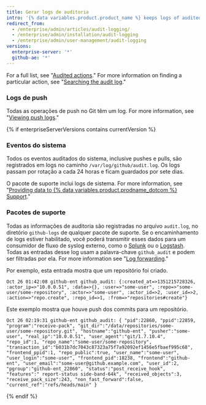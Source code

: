 ```yaml
---
title: Gerar logs de auditoria
intro: '{% data variables.product.product_name %} keeps logs of audited{% if enterpriseServerVersions contains currentVersion %} system,{% endif %} user, organization, and repository events. Os logs são úteis para fins de depuração e conformidade interna e externa.'
redirect_from:
  - /enterprise/admin/articles/audit-logging/
  - /enterprise/admin/installation/audit-logging
  - /enterprise/admin/user-management/audit-logging
versions:
  enterprise-server: '*'
  github-ae: '*'
---
```


For a full list, see "[Audited actions](/admin/user-management/audited-actions)." For more information on finding a particular action, see "[Searching the audit log](/admin/user-management/searching-the-audit-log)."

### Logs de push

Todas as operações de push no Git têm um log. For more information, see "[Viewing push logs](/admin/user-management/viewing-push-logs)."

{% if enterpriseServerVersions contains currentVersion %}
### Eventos do sistema

Todos os eventos auditados do sistema, inclusive pushes e pulls, são registrados em logs no caminho `/var/log/github/audit.log`. Os logs passam por rotação a cada 24 horas e ficam guardados por sete dias.

O pacote de suporte inclui logs de sistema. For more information, see "[Providing data to {% data variables.product.prodname_dotcom %} Support](/admin/enterprise-support/providing-data-to-github-support)."

### Pacotes de suporte

Todas as informações de auditoria são registradas no arquivo `audit.log`, no diretório `github-logs` de qualquer pacote de suporte. Se o encaminhamento de logs estiver habilitado, você poderá transmitir esses dados para um consumidor de fluxo de syslog externo, como o [Splunk](http://www.splunk.com/) ou o [Logstash](http://logstash.net/). Todas as entradas desse log usam a palavra-chave `github_audit` e podem ser filtradas por ela. For more information see "[Log forwarding](/admin/user-management/log-forwarding)."

Por exemplo, esta entrada mostra que um repositório foi criado.

```
Oct 26 01:42:08 github-ent github_audit: {:created_at=>1351215728326, :actor_ip=>"10.0.0.51", :data=>{}, :user=>"some-user", :repo=>"some-user/some-repository", :actor=>"some-user", :actor_id=>2, :user_id=>2, :action=>"repo.create", :repo_id=>1, :from=>"repositories#create"}
```

Este exemplo mostra que houve push dos commits para um repositório.

```
Oct 26 02:19:31 github-ent github_audit: { "pid":22860, "ppid":22859, "program":"receive-pack", "git_dir":"/data/repositories/some-user/some-repository.git", "hostname":"github-ent", "pusher":"some-user", "real_ip":"10.0.0.51", "user_agent":"git/1.7.10.4", "repo_id":1, "repo_name":"some-user/some-repository", "transaction_id":"b031b7dc7043c87323a75f7a92092ef1456e5fbaef995c68", "frontend_ppid":1, "repo_public":true, "user_name":"some-user", "user_login":"some-user", "frontend_pid":18238, "frontend":"github-ent", "user_email":"some-user@github.example.com", "user_id":2, "pgroup":"github-ent_22860", "status":"post_receive_hook", "features":" report-status side-band-64k", "received_objects":3, "receive_pack_size":243, "non_fast_forward":false, "current_ref":"refs/heads/main" }
```
{% endif %}